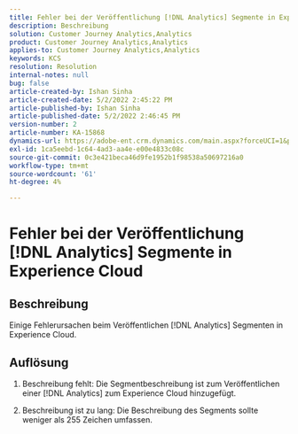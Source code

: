 ```yaml
---
title: Fehler bei der Veröffentlichung [!DNL Analytics] Segmente in Experience Cloud
description: Beschreibung
solution: Customer Journey Analytics,Analytics
product: Customer Journey Analytics,Analytics
applies-to: Customer Journey Analytics,Analytics
keywords: KCS
resolution: Resolution
internal-notes: null
bug: false
article-created-by: Ishan Sinha
article-created-date: 5/2/2022 2:45:22 PM
article-published-by: Ishan Sinha
article-published-date: 5/2/2022 2:46:45 PM
version-number: 2
article-number: KA-15868
dynamics-url: https://adobe-ent.crm.dynamics.com/main.aspx?forceUCI=1&pagetype=entityrecord&etn=knowledgearticle&id=8c8c127a-26ca-ec11-a7b5-6045bd00dca1
exl-id: 1ca5eebd-1c64-4ad3-aa4e-e00e4833c08c
source-git-commit: 0c3e421beca46d9fe1952b1f98538a50697216a0
workflow-type: tm+mt
source-wordcount: '61'
ht-degree: 4%

---
```


# Fehler bei der Veröffentlichung [!DNL Analytics] Segmente in Experience Cloud

## Beschreibung


Einige Fehlerursachen beim Veröffentlichen [!DNL Analytics] Segmenten in Experience Cloud.


## Auflösung


1. Beschreibung fehlt: Die Segmentbeschreibung ist zum Veröffentlichen einer [!DNL Analytics] zum Experience Cloud hinzugefügt.

2. Beschreibung ist zu lang: Die Beschreibung des Segments sollte weniger als 255 Zeichen umfassen.

